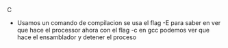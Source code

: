 C 
- Usamos un comando de compilacion
	se usa el flag -E para saber en ver que hace el processor
	ahora con el flag -c en gcc podemos ver que hace el ensamblador y detener el proceso 
